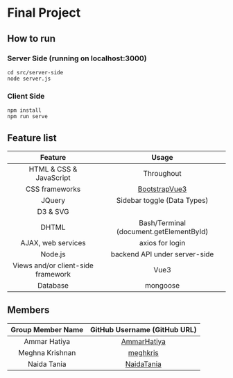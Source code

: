 # Final Project

## How to run
### Server Side (running on localhost:3000)
```
cd src/server-side
node server.js
```
### Client Side
```
npm install
npm run serve
```

## Feature list
| Feature | Usage|
| :------------------------:|:--------------------------------------:|
| HTML & CSS & JavaScript | Throughout |
| CSS frameworks  | [BootstrapVue3](https://cdmoro.github.io/bootstrap-vue-3/) |
| JQuery | Sidebar toggle (Data Types)|
| D3 & SVG| |
| DHTML | Bash/Terminal (document.getElementById) |
| AJAX, web services | axios for login |
| Node.js | backend API under server-side |
| Views and/or client-side framework | Vue3 |
| Database | mongoose |


## Members
| Group Member Name | GitHub Username (GitHub URL)|
| :------------------------:|:--------------------------------------:|
| Ammar Hatiya | [AmmarHatiya](https://github.com/AmmarHatiya) |
| Meghna Krishnan | [meghkris](https://github.com/meghkris) |
| Naida Tania | [NaidaTania](https://github.com/NaidaTania) |

